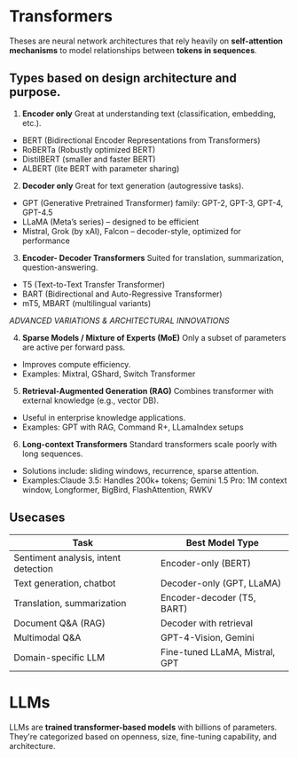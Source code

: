 
# Transformers
Theses are neural network architectures that rely heavily on **self-attention mechanisms** to model relationships between **tokens in sequences**.
## Types based on design architecture and purpose.
1. **Encoder only**
Great at understanding text (classification, embedding, etc.).
  - BERT (Bidirectional Encoder Representations from Transformers)
  - RoBERTa (Robustly optimized BERT)
  - DistilBERT (smaller and faster BERT)
  - ALBERT (lite BERT with parameter sharing)
2. **Decoder only**
Great for text generation (autogressive tasks).
  - GPT (Generative Pretrained Transformer) family: GPT-2, GPT-3, GPT-4, GPT-4.5
  - LLaMA (Meta’s series) – designed to be efficient
  - Mistral, Grok (by xAI), Falcon – decoder-style, optimized for performance
3. **Encoder- Decoder Transformers**
Suited for translation, summarization, question-answering.
  - T5 (Text-to-Text Transfer Transformer)
  - BART (Bidirectional and Auto-Regressive Transformer)
  - mT5, MBART (multilingual variants)

_ADVANCED VARIATIONS & ARCHITECTURAL INNOVATIONS_

4. **Sparse Models / Mixture of Experts (MoE)**
Only a subset of parameters are active per forward pass.
  - Improves compute efficiency.
  - Examples: Mixtral, GShard, Switch Transformer

5. **Retrieval-Augmented Generation (RAG)**
Combines transformer with external knowledge (e.g., vector DB).
  - Useful in enterprise knowledge applications.
  - Examples: GPT with RAG, Command R+, LLamaIndex setups

6. **Long-context Transformers**
Standard transformers scale poorly with long sequences.
  - Solutions include: sliding windows, recurrence, sparse attention.
  - Examples:Claude 3.5: Handles 200k+ tokens; Gemini 1.5 Pro: 1M context window, Longformer, BigBird, FlashAttention, RWKV

## Usecases 

| Task                                 | Best Model Type                |
| ------------------------------------ | ------------------------------ |
| Sentiment analysis, intent detection | Encoder-only (BERT)            |
| Text generation, chatbot             | Decoder-only (GPT, LLaMA)      |
| Translation, summarization           | Encoder-decoder (T5, BART)     |
| Document Q\&A (RAG)                  | Decoder with retrieval         |
| Multimodal Q\&A                      | GPT-4-Vision, Gemini           |
| Domain-specific LLM                  | Fine-tuned LLaMA, Mistral, GPT |


# LLMs
LLMs are **trained transformer-based models** with billions of parameters. They're categorized based on openness, size, fine-tuning capability, and architecture.


